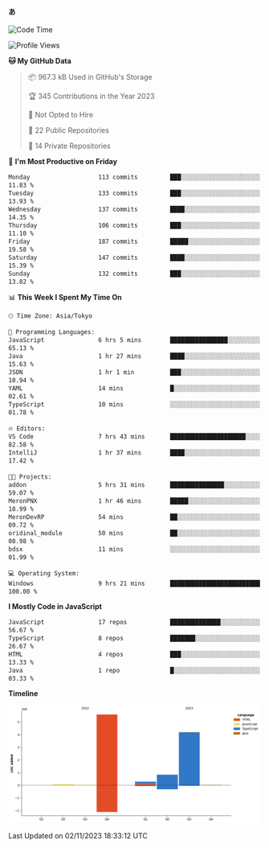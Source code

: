 #### あ

<!--START_SECTION:waka-->
![Code Time](http://img.shields.io/badge/Code%20Time-585%20hrs%2011%20mins-blue)

![Profile Views](http://img.shields.io/badge/Profile%20Views-33-blue)

**🐱 My GitHub Data** 

> 📦 967.3 kB Used in GitHub's Storage 
 > 
> 🏆 345 Contributions in the Year 2023
 > 
> 🚫 Not Opted to Hire
 > 
> 📜 22 Public Repositories 
 > 
> 🔑 14 Private Repositories 
 > 
📅 **I'm Most Productive on Friday** 

```text
Monday                   113 commits         ███░░░░░░░░░░░░░░░░░░░░░░   11.83 % 
Tuesday                  133 commits         ███░░░░░░░░░░░░░░░░░░░░░░   13.93 % 
Wednesday                137 commits         ████░░░░░░░░░░░░░░░░░░░░░   14.35 % 
Thursday                 106 commits         ███░░░░░░░░░░░░░░░░░░░░░░   11.10 % 
Friday                   187 commits         █████░░░░░░░░░░░░░░░░░░░░   19.58 % 
Saturday                 147 commits         ████░░░░░░░░░░░░░░░░░░░░░   15.39 % 
Sunday                   132 commits         ███░░░░░░░░░░░░░░░░░░░░░░   13.82 % 
```


📊 **This Week I Spent My Time On** 

```text
🕑︎ Time Zone: Asia/Tokyo

💬 Programming Languages: 
JavaScript               6 hrs 5 mins        ████████████████░░░░░░░░░   65.13 % 
Java                     1 hr 27 mins        ████░░░░░░░░░░░░░░░░░░░░░   15.63 % 
JSON                     1 hr 1 min          ███░░░░░░░░░░░░░░░░░░░░░░   10.94 % 
YAML                     14 mins             █░░░░░░░░░░░░░░░░░░░░░░░░   02.61 % 
TypeScript               10 mins             ░░░░░░░░░░░░░░░░░░░░░░░░░   01.78 % 

🔥 Editors: 
VS Code                  7 hrs 43 mins       █████████████████████░░░░   82.58 % 
IntelliJ                 1 hr 37 mins        ████░░░░░░░░░░░░░░░░░░░░░   17.42 % 

🐱‍💻 Projects: 
addon                    5 hrs 31 mins       ███████████████░░░░░░░░░░   59.07 % 
MeronPNX                 1 hr 46 mins        █████░░░░░░░░░░░░░░░░░░░░   18.99 % 
MeronDevRP               54 mins             ██░░░░░░░░░░░░░░░░░░░░░░░   09.72 % 
oridinal_module          50 mins             ██░░░░░░░░░░░░░░░░░░░░░░░   08.98 % 
bdsx                     11 mins             ░░░░░░░░░░░░░░░░░░░░░░░░░   01.99 % 

💻 Operating System: 
Windows                  9 hrs 21 mins       █████████████████████████   100.00 % 
```

**I Mostly Code in JavaScript** 

```text
JavaScript               17 repos            ██████████████░░░░░░░░░░░   56.67 % 
TypeScript               8 repos             ███████░░░░░░░░░░░░░░░░░░   26.67 % 
HTML                     4 repos             ███░░░░░░░░░░░░░░░░░░░░░░   13.33 % 
Java                     1 repo              █░░░░░░░░░░░░░░░░░░░░░░░░   03.33 % 
```



**Timeline**

![Lines of Code chart](https://raw.githubusercontent.com/arutaka1220/arutaka1220/main/assets/bar_graph.png)


 Last Updated on 02/11/2023 18:33:12 UTC
<!--END_SECTION:waka-->
